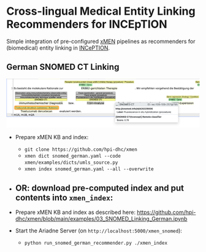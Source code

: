 # Cross-lingual Medical Entity Linking Recommenders for INCEpTION

Simple integration of pre-configured [xMEN](https://github.com/hpi-dhc/xmen) pipelines as recommenders for (biomedical) entity linking in [INCePTION](https://github.com/inception-project/inception).

## German SNOMED CT Linking

![External Recommender](assets/recommender.png)

- Prepare xMEN KB and index:
    - `git clone https://github.com/hpi-dhc/xmen`
    - `xmen dict snomed_german.yaml --code xmen/examples/dicts/umls_source.py`
    - `xmen index snomed_german.yaml --all --overwrite`
- **OR**: download pre-computed index and put contents into `xmen_index`:
    - 

- Prepare xMEN KB and index as described here: https://github.com/hpi-dhc/xmen/blob/main/examples/03_SNOMED_Linking_German.ipynb
- Start the Ariadne Server (on `http://localhost:5000/xmen_snomed`):
    - `python run_snomed_german_recommender.py ./xmen_index`
